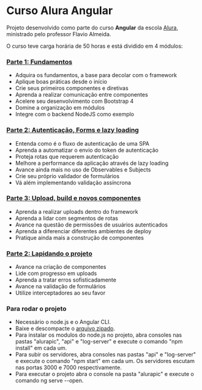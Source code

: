 # Curso Alura Angular

<p>Projeto desenvolvido como parte do curso <b>Angular</b> da escola <a href="https://www.alura.com.br/">Alura</a>, ministrado pelo professor Flavio Almeida.</p>
<p>O curso teve carga horária de 50 horas e está dividido em 4 módulos:</p>
<h3><a href="https://cursos.alura.com.br/course/angular-fundamentos">Parte 1: Fundamentos</a></h3>
<ul>
<li>Adquira os fundamentos, a base para decolar com o framework</li>
<li>Aplique boas práticas desde o início</li>
<li>Crie seus primeiros componentes e diretivas</li>
<li>Aprenda a realizar comunicação entre componentes</li>
<li>Acelere seu desenvolvimento com Bootstrap 4</li>
<li>Domine a organização em módulos</li>
<li>Integre com o backend NodeJS como exemplo</li>
</ul>
<h3><a href="https://cursos.alura.com.br/course/angular-autenticacao">Parte 2: Autenticação, Forms e lazy loading</a></h3>
<ul>
<li>Entenda como é o fluxo de autenticação de uma SPA</li>
<li>Aprenda a automatizar o envio do token de autenticação</li>
<li>Proteja rotas que requerem autenticação</li>
<li>Melhore a performance da aplicação através de lazy loading</li>
<li>Avance ainda mais no uso de Observables e Subjects</li>
<li>Crie seu próprio validador de formulários</li>
<li>Vá além implementando validação assíncrona</li>
</ul>
 <h3><a href="https://cursos.alura.com.br/course/angular-upload-build">Parte 3: Upload, build e novos componentes</a></h3>
<ul>
<li>Aprenda a realizar uploads dentro do framework</li>
<li>Aprenda a lidar com segmentos de rotas</li>
<li>Avance na questão de permissões de usuários autenticados</li>
<li>Aprenda a diferenciar diferentes ambientes de deploy</li>
<li>Pratique ainda mais a construção de componentes</li>
</ul>
<h3><a href="https://cursos.alura.com.br/course/angular-lapidando-projeto">Parte 2: Lapidando o projeto</a></h3>
<ul>
<li>Avance na criação de componentes</li>
<li>Lide com progresso em uploads</li>
<li>Aprenda a tratar erros sofisticadamente</li>
<li>Avance na validação de formulários</li>
<li>Utilize interceptadores ao seu favor</li>
</ul>
<h3>Para rodar o projeto</h3>
<ul>
  <li>Necessário o node.js e o Angular CLI.</li>
  <li>Baixe e descompacte o <a href="https://github.com/mardemor/alura-angular/archive/refs/tags/v1.0.zip">arquivo zipado</a>.</li>
  <li>Para instalar os modulos do node.js no projeto, abra consoles nas pastas "alurapic", "api" e "log-server" e execute o comando "npm install" em cada um.</li>
  <li>Para subir os servidores, abra consoles nas pastas "api" e "log-server" e execute o comando "npm start" em cada um. Os servidores escutam nas portas 3000 e 7000 respectivamente.</li>
  <li>Para executar o projeto abra o console na pasta "alurapic" e execute o comando ng serve --open.</li>
</ul>
 
